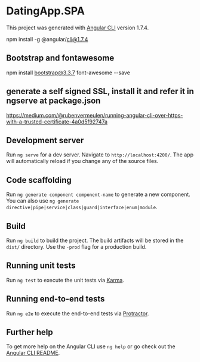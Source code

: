 # DatingApp.SPA

This project was generated with [Angular CLI](https://github.com/angular/angular-cli) version 1.7.4.

npm install -g @angular/cli@1.7.4

## Bootstrap and fontawesome

npm install bootstrap@3.3.7 font-awesome --save

## generate a self signed SSL, install it and refer it in ngserve at package.json

https://medium.com/@rubenvermeulen/running-angular-cli-over-https-with-a-trusted-certificate-4a0d5f92747a

## Development server

Run `ng serve` for a dev server. Navigate to `http://localhost:4200/`. The app will automatically reload if you change any of the source files.

## Code scaffolding

Run `ng generate component component-name` to generate a new component. You can also use `ng generate directive|pipe|service|class|guard|interface|enum|module`.

## Build

Run `ng build` to build the project. The build artifacts will be stored in the `dist/` directory. Use the `-prod` flag for a production build.

## Running unit tests

Run `ng test` to execute the unit tests via [Karma](https://karma-runner.github.io).

## Running end-to-end tests

Run `ng e2e` to execute the end-to-end tests via [Protractor](http://www.protractortest.org/).

## Further help

To get more help on the Angular CLI use `ng help` or go check out the [Angular CLI README](https://github.com/angular/angular-cli/blob/master/README.md).
